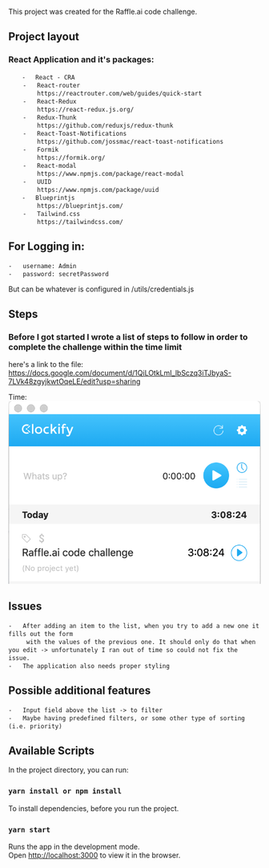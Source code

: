 This project was created for the Raffle.ai code challenge.

## Project layout
### React Application and it's packages:
        ⁃	React - CRA
        -   React-router
            https://reactrouter.com/web/guides/quick-start
        -   React-Redux
            https://react-redux.js.org/
        -   Redux-Thunk
            https://github.com/reduxjs/redux-thunk
        -   React-Toast-Notifications
            https://github.com/jossmac/react-toast-notifications
        -   Formik
            https://formik.org/
        -   React-modal
            https://www.npmjs.com/package/react-modal
        -   UUID
            https://www.npmjs.com/package/uuid
        ⁃	Blueprintjs
            https://blueprintjs.com/
        -   Tailwind.css
            https://tailwindcss.com/

## For Logging in:
    -   username: Admin
    -   password: secretPassword

But can be whatever is configured in /utils/credentials.js


## Steps
### Before I got started I wrote a list of steps to follow in order to complete the challenge within the time limit

here's a link to the file: https://docs.google.com/document/d/1QiLOtkLmI_lbSczq3iTJbyaS-7LVk48zgyjkwtOqeLE/edit?usp=sharing

Time:
![Screenshot of the final time](time.png)


## Issues

    -   After adding an item to the list, when you try to add a new one it fills out the form
         with the values of the previous one. It should only do that when you edit -> unfortunately I ran out of time so could not fix the issue.
    -   The application also needs proper styling


## Possible additional features

    -   Input field above the list -> to filter
    -   Maybe having predefined filters, or some other type of sorting (i.e. priority)
        

## Available Scripts

In the project directory, you can run:

### `yarn install or npm install`

To install dependencies, before you run the project.

### `yarn start`

Runs the app in the development mode.<br />
Open [http://localhost:3000](http://localhost:3000) to view it in the browser.

